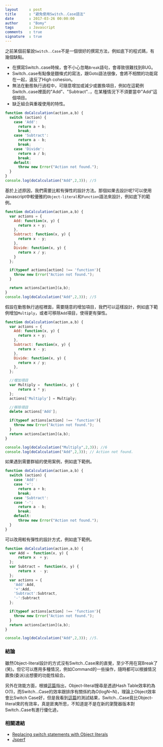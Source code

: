 ```yaml
---
layout     : post
title      : "避免使用Switch..Case語法"
date       : 2017-03-26 00:00:00
author     : "Bomy"
tags       : Javascript
comments   : true
signature  : true
---
```

之前某個前輩說`Switch..Case`不是一個很好的撰寫方法，例如底下的程式碼，有幾個缺點。

 * 在撰寫Switch..case時候，會不小心忽略`Break`語句，會導致很難找到BUG。
 * Switch..case有點像是麵條式的寫法，跟Goto語法很像，會將不相關的功能寫在一起，違反了High cohesion。
 * 無法在動態執行過程中，可隨意增加或減少或置換項目，例如在這範例Switch..case裡面的"Add"、"Subtract"..，在某種情況下不須要當中"Add"這個項目。
 * 缺乏組合與重複使用的特性。
``` javascript
function doCalculation(action,a,b) {
  switch (action) {
    case 'Add':
      return a + b;
      break;
    case 'Subtract':
      return a - b;
      break;
    case 'Divide':
      return a / b;
      break;
    default:
      throw new Error("Action not found.");
  }
}
console.log(doCalculation("Add",2,3)); //5
```
基於上述原因，我們需要比較有彈性的設計方法。那個如果去設計呢?可以使用Javascript中較優雅的`Object-literal`和`Function`語法來設計，例如底下的範例。

``` javascript
function doCalculation(action,a,b) {
  var actions = {
    Add: function(x, y) {
      return x + y;
    },
    Subtract: function(x, y) {
      return x - y;
    },
    Divide: function(x, y) {
      return x / y;
    }
  };

  if(typeof actions[action] !== 'function'){
    throw new Error("Action not found.");
  }

  return actions[action](a,b);
}
console.log(doCalculation("Add",2,3)); //5
```
假設在動態執行過程裡面，需要隨意的增加項目，我們可以這樣設計，例如底下範例增加`Multiply`，或者可移除`Add`項目，使得更有彈性。

``` javascript
function doCalculation(action,a,b) {
  var actions = {
    Add: function(x, y) {
      return x + y;
    },
    Subtract: function(x, y) {
      return x - y;
    },
    Divide: function(x, y) {
      return x / y;
    },
  };

  //增加項目
  var Multiply =  function(x, y) {
      return x * y;
  };
  actions['Multiply'] = Multiply;

  //移除項目
  delete actions['Add'];

  if(typeof actions[action] !== 'function'){
    throw new Error("Action not found.");
  }
  return actions[action](a,b);
}

console.log(doCalculation("Multiply",2,3)); //6
console.log(doCalculation("Add",2,3)); // Action not found.
```
如果遇到需要群組的使用案例，例如底下範例。
``` javascript
function doCalculation(action,a,b) {
  switch (action) {
    case 'Add':
    case '+':
      return a + b;
      break;
    case 'Subtract':
    case '-':  
      return a - b;
      break;
    default:
      throw new Error("Action not found.");
  }
}
```

可以改用較有彈性的設計方式，例如底下範例。
``` javascript
function doCalculation(action,a,b) {
  var Add =  function(x, y) {
      return x  + y;
  };
  var Subtract =  function(x, y) {
      return x  - y;
  };
  var actions = {
    'Add':Add,
    '+':Add,
    'Subtract':Subtract,
    '-':Subtract
  };

  if(typeof actions[action] !== 'function'){
    throw new Error("Action not found.");
  }
  return actions[action](a,b);
}

console.log(doCalculation("Add",2,3)); //5.
```
### 結論
雖然Object-literal設計的方式沒有Switch..Case來的直覺，至少不用在寫Break了(笑)。但它可以應用多種情況，例如Command的一些操作，隨時都可以根據情況置換(委派)出想要的功能性組合。

另外在效能方面，根據[這篇](https://toddmotto.com/deprecating-the-switch-statement-for-object-literals/)指出，Object-literal搜尋是透過Hash Table效率約為O(1)，而Switch...Case的效率跟排序有關係約為O(logN~N)，理論上Object效率會比Switch Case好，但是我看到[這篇](https://jsperf.com/switch-from-switches/)的測試結果，Switch...Case竟比Object-literal來的有效率，真是匪夷所思，不知道是不是在新的瀏覽器版本對Switch..Case有進行優化過，

### 相關連結
* [Replacing switch statements with Object literals](https://toddmotto.com/deprecating-the-switch-statement-for-object-literals/)
* [Jsperf](https://jsperf.com)
